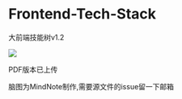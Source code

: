 # Frontend-Tech-Stack
大前端技能树v1.2

![](./learning-mapv1.2.png)

PDF版本已上传

脑图为MindNote制作,需要源文件的issue留一下邮箱
